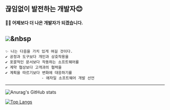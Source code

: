 ## 끊임없이 발전하는 개발자😊
#### 🏃‍♂️ 어제보다 더 나은 개발자가 되겠습니다.
<img src="https://img.shields.io/badge/SpringBoot-#008000?style=flat-square&logo=SpringBoot&logoColor=6DB33F"/></a>&nbsp 
---

```
✨ 나는 다음을 가치 있게 여길 것이다.
✔ 공정과 도구보다 개인과 상호작용을
✔ 포괄적인 문서보다 작동하는 소프트웨어를
✔ 계약 협상보다 고객과의 협력을
✔ 계획을 따르기보다 변화에 대응하기를
                - 애자일 소프트웨어 개발 선언
```
---

<!--
**https://github.com/anuraghazra/github-readme-stats/blob/master/docs/readme_kr.md
**Hooneats/Hooneats** is a ✨ _special_ ✨ repository because its `README.md` (this file) appears on your GitHub profile.

Here are some ideas to get you started:

- 🔭 I’m currently working on ...
- 🌱 I’m currently learning ...
- 👯 I’m looking to collaborate on ...
- 🤔 I’m looking for help with ...
- 💬 Ask me about ...
- 📫 How to reach me: ...
- 😄 Pronouns: ...
- ⚡ Fun fact: ...
-->

<!-- 총 커밋 수에 비공개 기여도 (private contribs) 수 추가하기 -->
<!-- 아이콘 표시하기 -->
![Anurag's GitHub stats](https://github-readme-stats.vercel.app/api?username=Hooneats&show_icons=true&count_private=true&hide=contribs,prs)

[![Top Langs](https://github-readme-stats.vercel.app/api/top-langs/?username=Hooneats&layout=compact&hide=TeX,css,html)](https://github.com/Hooneats)







